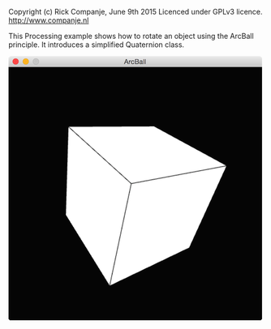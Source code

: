 Copyright (c) Rick Companje, June 9th 2015 Licenced under GPLv3 licence. http://www.companje.nl

This Processing example shows how to rotate an object using the ArcBall principle. It introduces a simplified Quaternion class.

![](screenshot.png)
